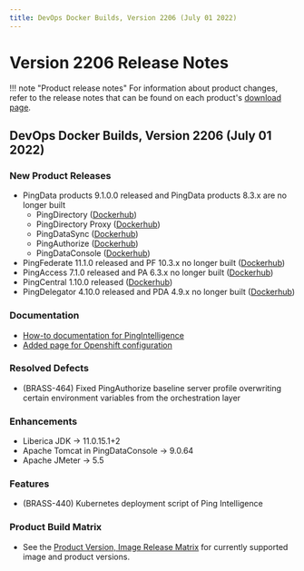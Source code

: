 ```yaml
---
title: DevOps Docker Builds, Version 2206 (July 01 2022)
---
```


# Version 2206 Release Notes

!!! note "Product release notes"
    For information about product changes, refer to the release notes that can be found on each product's [download page](https://www.pingidentity.com/en/resources/downloads.html).

## DevOps Docker Builds, Version 2206 (July 01 2022)


### New Product Releases
- PingData products 9.1.0.0 released and PingData products 8.3.x are no longer built
    - PingDirectory ([Dockerhub](https://hub.docker.com/r/pingidentity/pingdirectory))
    - PingDirectory Proxy ([Dockerhub](https://hub.docker.com/r/pingidentity/pingdirectoryproxy))
    - PingDataSync ([Dockerhub](https://hub.docker.com/r/pingidentity/pingdatasync))
    - PingAuthorize ([Dockerhub](https://hub.docker.com/r/pingidentity/pingauthorize))
    - PingDataConsole ([Dockerhub](https://hub.docker.com/r/pingidentity/pingdataconsole))
- PingFederate 11.1.0 released and PF 10.3.x no longer built  ([Dockerhub](https://hub.docker.com/r/pingidentity/pingfederate))
- PingAccess 7.1.0 released and PA 6.3.x no longer built  ([Dockerhub](https://hub.docker.com/r/pingidentity/pingaccess))
- PingCentral 1.10.0 released  ([Dockerhub](https://hub.docker.com/r/pingidentity/pingcentral))
- PingDelegator 4.10.0 released and PDA 4.9.x no longer built  ([Dockerhub](https://hub.docker.com/r/pingidentity/pingdelegator))

### Documentation
- [How-to documentation for PingIntelligence](https://devops.pingidentity.com/deployment/deployK8sPi/)
- [Added page for Openshift configuration](https://helm.pingidentity.com/config/openshift/)
### Resolved Defects
- (BRASS-464) Fixed PingAuthorize baseline server profile overwriting certain environment variables from the orchestration layer

### Enhancements
- Liberica JDK -> 11.0.15.1+2
- Apache Tomcat in PingDataConsole -> 9.0.64
- Apache JMeter -> 5.5

### Features
- (BRASS-440) Kubernetes deployment script of Ping Intelligence

### Product Build Matrix

- See the [Product Version, Image Release Matrix](https://docs.google.com/spreadsheets/d/e/2PACX-1vSvySYHZxK-NOMeOMKSVjZWRr64T4raSNfrkcxdTRUxsftSwKgAN5z_gQarxywjIPJaVG8WJMt7ehXI/pub?output=pdf)
  for currently supported image and product versions.

